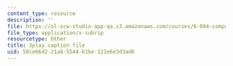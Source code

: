 ```yaml
---
content_type: resource
description: ''
file: https://ol-ocw-studio-app-qa.s3.amazonaws.com/courses/6-004-computation-structures-spring-2017/50ce66d221a85544b1be121e6e3d3ad6_q38KAGAKORk.vtt
file_type: application/x-subrip
resourcetype: Other
title: 3play caption file
uid: 50ce66d2-21a8-5544-b1be-121e6e3d3ad6
---
```

